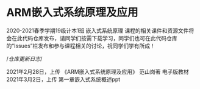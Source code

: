 # ARM嵌入式系统原理及应用

  2020-2021春季学期19级计本1班 嵌入式系统原理 课程的相关课件和资源文件将会在此代码仓库发布，请同学们按需下载学习，同学们也可在此代码仓库的“Issues”栏发布和参与课程相关的讨论，祝同学们学有所成！

/*仓库更新日志*/

2021年2月28日，上传 《ARM嵌入式系统原理及应用》 范山岗著 电子版教材
2021年3月2日，上传 第一章嵌入式系统概述ppt
